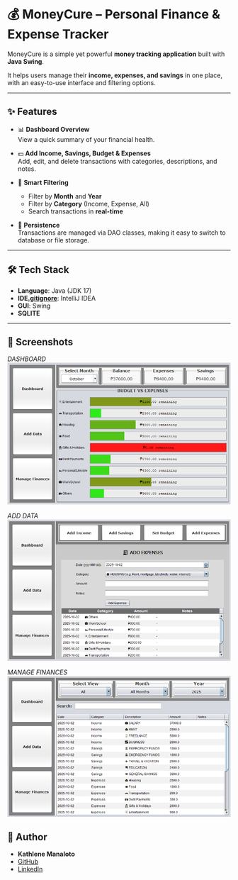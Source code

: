 # 💰 MoneyCure – Personal Finance & Expense Tracker

MoneyCure is a simple yet powerful **money tracking application** built with **Java Swing**.  

It helps users manage their **income, expenses, and savings** in one place, with an easy-to-use interface and filtering options.

---

## ✨ Features

- 📊 **Dashboard Overview**  
  View a quick summary of your financial health.


- 💵 **Add Income, Savings, Budget & Expenses**  
  Add, edit, and delete transactions with categories, descriptions, and notes.


- 🔎 **Smart Filtering**
    - Filter by **Month** and **Year**
    - Filter by **Category** (Income, Expense, All)
    - Search transactions in **real-time**


- 💾 **Persistence**  
  Transactions are managed via DAO classes, making it easy to switch to database or file storage.

---

## 🛠️ Tech Stack

- **Language**: Java (JDK 17)
- **IDE[.gitignore](.gitignore)**: IntelliJ IDEA
- **GUI**: Swing
- **SQLITE**
---

## 🎥 Screenshots
*DASHBOARD*
![Dashboard](resources/screenshot1.png)

*ADD DATA*
![ADD DATA](resources/screenshot2.png)

*MANAGE FINANCES*
![MANAGE FINANCES](resources/screenshot3.png)

## 👤 Author
- **Kathlene Manaloto**
- [GitHub](https://github.com/KathManaloto)
- [LinkedIn](https://www.linkedin.com/in/kathlene-manaloto/) 
